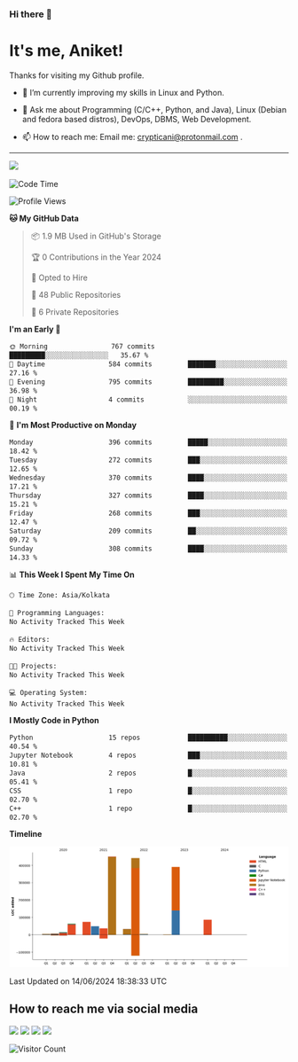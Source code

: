 ### Hi there 👋

   # It's me, Aniket!
   Thanks for visiting my Github profile.

<!--
**crypticani/crypticani** is a ✨ _special_ ✨ repository because its `README.md` (this file) appears on your GitHub profile. -->

- 🌱 I’m currently improving my skills in Linux and Python.

- 💬 Ask me about Programming (C/C++, Python, and Java), Linux (Debian and fedora based distros), DevOps, DBMS, Web Development.

- 📫 How to reach me: Email me: crypticani@protonmail.com .

---

<a href="#"><img src="https://github-readme-stats.vercel.app/api?username=crypticani&show_icons=true&hide_border=false&layout=default&theme=dracula&count_private=true"></a>

<!--START_SECTION:waka-->
![Code Time](http://img.shields.io/badge/Code%20Time-554%20hrs%2043%20mins-blue)

![Profile Views](http://img.shields.io/badge/Profile%20Views-0-blue)

**🐱 My GitHub Data** 

> 📦 1.9 MB Used in GitHub's Storage 
 > 
> 🏆 0 Contributions in the Year 2024
 > 
> 💼 Opted to Hire
 > 
> 📜 48 Public Repositories 
 > 
> 🔑 6 Private Repositories 
 > 
**I'm an Early 🐤** 

```text
🌞 Morning                767 commits         █████████░░░░░░░░░░░░░░░░   35.67 % 
🌆 Daytime                584 commits         ███████░░░░░░░░░░░░░░░░░░   27.16 % 
🌃 Evening                795 commits         █████████░░░░░░░░░░░░░░░░   36.98 % 
🌙 Night                  4 commits           ░░░░░░░░░░░░░░░░░░░░░░░░░   00.19 % 
```
📅 **I'm Most Productive on Monday** 

```text
Monday                   396 commits         █████░░░░░░░░░░░░░░░░░░░░   18.42 % 
Tuesday                  272 commits         ███░░░░░░░░░░░░░░░░░░░░░░   12.65 % 
Wednesday                370 commits         ████░░░░░░░░░░░░░░░░░░░░░   17.21 % 
Thursday                 327 commits         ████░░░░░░░░░░░░░░░░░░░░░   15.21 % 
Friday                   268 commits         ███░░░░░░░░░░░░░░░░░░░░░░   12.47 % 
Saturday                 209 commits         ██░░░░░░░░░░░░░░░░░░░░░░░   09.72 % 
Sunday                   308 commits         ████░░░░░░░░░░░░░░░░░░░░░   14.33 % 
```


📊 **This Week I Spent My Time On** 

```text
🕑︎ Time Zone: Asia/Kolkata

💬 Programming Languages: 
No Activity Tracked This Week

🔥 Editors: 
No Activity Tracked This Week

🐱‍💻 Projects: 
No Activity Tracked This Week

💻 Operating System: 
No Activity Tracked This Week
```

**I Mostly Code in Python** 

```text
Python                   15 repos            ██████████░░░░░░░░░░░░░░░   40.54 % 
Jupyter Notebook         4 repos             ███░░░░░░░░░░░░░░░░░░░░░░   10.81 % 
Java                     2 repos             █░░░░░░░░░░░░░░░░░░░░░░░░   05.41 % 
CSS                      1 repo              █░░░░░░░░░░░░░░░░░░░░░░░░   02.70 % 
C++                      1 repo              █░░░░░░░░░░░░░░░░░░░░░░░░   02.70 % 
```



**Timeline**

![Lines of Code chart](https://raw.githubusercontent.com/crypticani/crypticani/master/assets/bar_graph.png)


 Last Updated on 14/06/2024 18:38:33 UTC
<!--END_SECTION:waka-->

## How to reach me via social media
<p>
<a href="https://www.linkedin.com/in/crypticani/"><img src="https://img.shields.io/badge/-LinkedIn-blue?&style=for-the-badge&logo=linkedin&logoColor=white" height=30></a> 
<a href="https://twitter.com/crypticani"><img src="https://img.shields.io/badge/twitter-%231DA1F2.svg?&style=for-the-badge&logo=twitter&logoColor=white" height=30></a> 
<a href="https://www.quora.com/profile/Cryptic-Ani"><img src="https://img.shields.io/badge/-Quora-critical?&style=for-the-badge&logo=quora&logoColor=white" height=30></a>   
<a href="https://t.me/crypticani"><img src="https://img.shields.io/badge/-Telegram-informational?&style=for-the-badge&logo=telegram&logoColor=white" height=30></a> 

</p>

![Visitor Count](https://profile-counter.glitch.me/{crypticani}/count.svg)
